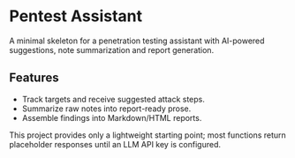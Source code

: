 # Pentest Assistant

A minimal skeleton for a penetration testing assistant with AI-powered
suggestions, note summarization and report generation.

## Features
- Track targets and receive suggested attack steps.
- Summarize raw notes into report-ready prose.
- Assemble findings into Markdown/HTML reports.

This project provides only a lightweight starting point; most functions
return placeholder responses until an LLM API key is configured.
